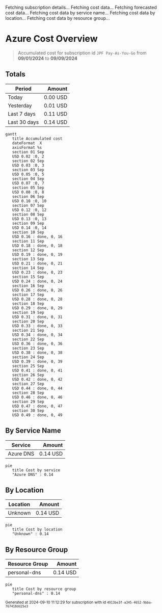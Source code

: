 Fetching subscription details...
Fetching cost data...
Fetching forecasted cost data...
Fetching cost data by service name...
Fetching cost data by location...
Fetching cost data by resource group...
# Azure Cost Overview

> Accumulated cost for subscription id `JPF Pay-As-You-Go` from **09/01/2024** to **09/09/2024**

## Totals

|Period|Amount|
|---|---:|
|Today|0.00 USD|
|Yesterday|0.01 USD|
|Last 7 days|0.11 USD|
|Last 30 days|0.14 USD|

```mermaid
gantt
   title Accumulated cost
   dateFormat  X
   axisFormat %s
   section 01 Sep
   USD 0.02 :0, 2
   section 02 Sep
   USD 0.03 :0, 3
   section 03 Sep
   USD 0.05 :0, 5
   section 04 Sep
   USD 0.07 :0, 7
   section 05 Sep
   USD 0.08 :0, 8
   section 06 Sep
   USD 0.10 :0, 10
   section 07 Sep
   USD 0.12 :0, 12
   section 08 Sep
   USD 0.13 :0, 13
   section 09 Sep
   USD 0.14 :0, 14
   section 10 Sep
   USD 0.16 : done, 0, 16
   section 11 Sep
   USD 0.18 : done, 0, 18
   section 12 Sep
   USD 0.19 : done, 0, 19
   section 13 Sep
   USD 0.21 : done, 0, 21
   section 14 Sep
   USD 0.23 : done, 0, 23
   section 15 Sep
   USD 0.24 : done, 0, 24
   section 16 Sep
   USD 0.26 : done, 0, 26
   section 17 Sep
   USD 0.28 : done, 0, 28
   section 18 Sep
   USD 0.29 : done, 0, 29
   section 19 Sep
   USD 0.31 : done, 0, 31
   section 20 Sep
   USD 0.33 : done, 0, 33
   section 21 Sep
   USD 0.34 : done, 0, 34
   section 22 Sep
   USD 0.36 : done, 0, 36
   section 23 Sep
   USD 0.38 : done, 0, 38
   section 24 Sep
   USD 0.39 : done, 0, 39
   section 25 Sep
   USD 0.41 : done, 0, 41
   section 26 Sep
   USD 0.42 : done, 0, 42
   section 27 Sep
   USD 0.44 : done, 0, 44
   section 28 Sep
   USD 0.46 : done, 0, 46
   section 29 Sep
   USD 0.47 : done, 0, 47
   section 30 Sep
   USD 0.49 : done, 0, 49
```

## By Service Name

|Service|Amount|
|---|---:|
|Azure DNS|0.14 USD|

```mermaid
pie
   title Cost by service
   "Azure DNS" : 0.14
```

## By Location

|Location|Amount|
|---|---:|
|Unknown|0.14 USD|

```mermaid
pie
   title Cost by location
   "Unknown" : 0.14
```

## By Resource Group

|Resource Group|Amount|
|---|---:|
|personal-dns|0.14 USD|

```mermaid
pie
   title Cost by resource group
   "personal-dns" : 0.14
```

<sup>Generated at 2024-09-10 11:12:29 for subscription with id `4913be3f-a345-4652-9bba-767418dd25e3`</sup>
